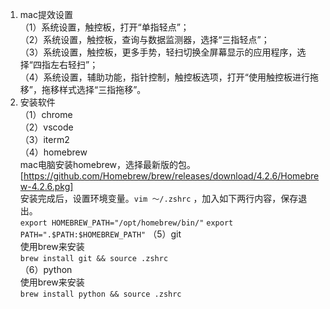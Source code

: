 1. mac提效设置  
（1）系统设置，触控板，打开“单指轻点”；  
（2）系统设置，触控板，查询与数据监测器，选择“三指轻点”；  
（3）系统设置，触控板，更多手势，轻扫切换全屏幕显示的应用程序，选择“四指左右轻扫”；  
（4）系统设置，辅助功能，指针控制，触控板选项，打开“使用触控板进行拖移”，拖移样式选择“三指拖移”。  
2. 安装软件  
（1）chrome  
（2）vscode  
（3）iterm2  
（4）homebrew  
mac电脑安装homebrew，选择最新版的包。  
    [https://github.com/Homebrew/brew/releases/download/4.2.6/Homebrew-4.2.6.pkg]  
    安装完成后，设置环境变量。`vim ～/.zshrc` ，加入如下两行内容，保存退出。  
    `export HOMEBREW_PATH="/opt/homebrew/bin/"`
    `export PATH=".$PATH:$HOMEBREW_PATH"`
   （5）git  
    使用brew来安装  
    `brew install git && source .zshrc`  
（6）python  
    使用brew来安装  
    `brew install python && source .zshrc`  
